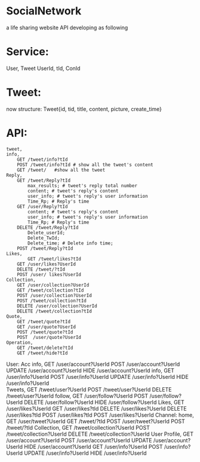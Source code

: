 # SocialNetwork
a life sharing website
API developing as following
# Service: 
User, Tweet UserId, tId, ConId

# Tweet:
now structure: Tweet{id, tid, title, content, picture, create_time}
# API:

	tweet,
	info,
		GET /tweet/info?tId
		POST /tweet/info?tId # show all the tweet's content
		GET /tweet/   #show all the tweet     	
	Reply,
		GET /tweet/Reply?tId
			max_results; # tweet's reply total number
			content; # tweet's reply's content
			user_info; # tweet's reply's user information
			Time_Rp; # Reply's time
		GET /user/Reply?tId
			content; # tweet's reply's content
			user_info; # tweet's reply's user information
			Time_Rp; # Reply's time
		DELETE /tweet/Reply?tId
			Delete_userId;
			Delete_TwId;
			Delete_time; # Delete info time;
		POST /tweet/Reply?tId
	Likes,
	    	GET /tweet/likes?tId
		GET /user/likes?UserId
		DELETE /tweet/?tId
		POST /user/ likes?UserId
	Collection,
		GET /user/collection?UserId
		GET /tweet/collection?tId
		POST /user/collection?UserId
		POST /tweet/collection?tId
		DELETE /user/collection?UserId
		DELETE /tweet/collection?tId
	Quote,
		GET /tweet/quote?tId
		GET /user/quote?UserId
		POST /tweet/quote?tId
		POST  /user/quote?UserId
	Operation,
		GET /tweet/delete?tId
		GET /tweet/hide?tId
 User:
	Acc info,
		GET /user/account?UserId
		POST /user/account?UserId
		UPDATE /user/account?UserId
		HIDE /user/account?UserId
	info,
		GET /user/info?UserId
		POST /user/info?UserId
		UPDATE /user/info?UserId
		HIDE /user/info?UserId	
	Tweets,
		GET /tweet/user?UserId
		POST /tweet/user?UserId
		DELETE /tweet/user?UserId
	follow,
		GET /user/follow?UserId
		POST /user/follow?UserId
		DELETE /user/follow?UserId
		HIDE /user/follow?UserId
	Likes,
		GET /user/likes?UserId
		GET /user/likes?tId
		DELETE /user/likes?UserId
		DELETE /user/likes?tId
		POST /user/likes?tId
		POST /user/likes?UserId
 Channel:
	home,
		GET /user/tweet?UserId
		GET /tweet/?tId
		POST /user/tweet?UserId
		POST /tweet/?tId
	Collection,
		GET /tweet/collection?UserId
		POST /tweet/collection?UserId
		DELETE /tweet/collection?UserId
	User Profile,
		GET /user/account?UserId
		POST /user/account?UserId
		UPDATE /user/account?UserId
		HIDE /user/account?UserId
		GET /user/info?UserId
		POST /user/info?UserId
		UPDATE /user/info?UserId
		HIDE /user/info?UserId


















